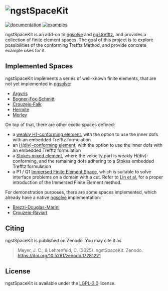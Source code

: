 # ![ngstSpaceKit](https://codeberg.org/johann-cm/ngstspacekit/raw/commit/ef2998214c4e2e5dccad57022b4e5962954250d6/assets/banner.png)

[![documentation](https://img.shields.io/badge/ngstSpaceKit-documentation-blue?logo=bookstack)](https://johann-cm.codeberg.page/ngstspacekit/docs/index.html)
[![examples](https://img.shields.io/badge/ngstSpaceKit-examples-%23F37626?logo=jupyter&logoColor=%23F37626)](https://johann-cm.codeberg.page/ngstspacekit/examples/index.html)

ngstSpaceKit is an add-on to [ngsolve](https://ngsolve.org/) and [ngstrefftz](https://github.com/paulSt/ngstrefftz),
and provides a collection of finite element spaces.
The goal of this project is to explore possibilities of the conforming Trefftz Method,
and provide concrete example uses for it.

## Implemented Spaces

ngstSpaceKit implements a series of well-known finite elements,
that are not yet implemented in [ngsolve](https://ngsolve.org/):
- [Argyris](https://johann-cm.codeberg.page/ngstspacekit/docs/ngstSpaceKit.html#Argyris)
- [Bogner-Fox-Schmitt](https://johann-cm.codeberg.page/ngstspacekit/docs/ngstSpaceKit.html#BognerFoxSchmitt)
- [Crouzeix-Falk](https://johann-cm.codeberg.page/ngstspacekit/docs/ngstSpaceKit.html#CrouzeixFalk)
- [Hermite](https://johann-cm.codeberg.page/ngstspacekit/docs/ngstSpaceKit.html#HDiv)
- [Morley](https://johann-cm.codeberg.page/ngstspacekit/docs/ngstSpaceKit.html#Morley)

On top of that, there are other exotic spaces defined:
- a [weakly H1-conforming element](https://johann-cm.codeberg.page/ngstspacekit/docs/ngstSpaceKit.html#WeakH1),
  with the option to use the inner dofs with an embedded Trefftz formulation
- an [H(div)-conforming element](https://johann-cm.codeberg.page/ngstspacekit/docs/ngstSpaceKit.html#HDiv),
  with the option to use the inner dofs with an embedded Trefftz formulation
- a [Stokes mixed element](https://johann-cm.codeberg.page/ngstspacekit/docs/ngstSpaceKit.html#WeakStokes),
  where the velocity part is weakly H(div)-conforming, and the remaining dofs adhering to a Stokes embedded Trefftz formulation
- a P1 / Q1 [Immersed Finite Element Space](https://johann-cm.codeberg.page/ngstspacekit/docs/ngstSpaceKit.html#ImmersedP1FE),
  which is suitable
  to solve interface problems on a domain with a cut.
  Refer to [Lin et al.](https://doi.org/10.1137/130912700) for a proper introduction of the
  Immersed Finite Element method.

For demonstration purposes, there are some spaces implemented,
which already have a native [ngsolve](https://ngsolve.org/) implementation:
- [Brezzi-Douglas-Marini](https://johann-cm.codeberg.page/ngstspacekit/docs/ngstSpaceKit/demo.html#BDM)
- [Crouzeix-Raviart](https://johann-cm.codeberg.page/ngstspacekit/docs/ngstSpaceKit/demo.html#CrouzeixRaviart)

## Citing
ngstSpaceKit is published on Zenodo. You may cite it as
> Meyer, J. C., & Lehrenfeld, C. (2025). ngstSpaceKit. Zenodo. <https://doi.org/10.5281/zenodo.17281221>

## License

ngstSpaceKit is available under the [LGPL-3.0](./LICENSE) license.
